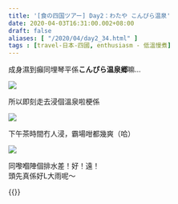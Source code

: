 ```yaml
---
title: '[食の四国ツアー] Day2：わたや こんぴら温泉'
date: 2020-04-03T16:31:00.002+08:00
draft: false
aliases: [ "/2020/04/day2_34.html" ]
tags : [travel-日本-四國, enthusiasm - 低溫慢煮]
---
```


成身濕到癲同埋琴平係**こんぴら温泉郷**嘛…  

![](/images/shikoku2h.jpg)

所以即刻走去浸個溫泉啦梗係  

![](/images/shikoku2h1.jpg)

下午茶時間冇人浸，霸場咁都幾爽（哈）  

![](/images/shikoku2h2.jpg)

同嚟嗰陣個排水差！好！遠！  
頭先真係好L大雨呢～  
  
  
{{<shikoku>}}
  
